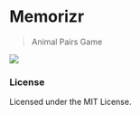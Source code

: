 # Memorizr

> Animal Pairs Game

<img src="https://media.giphy.com/media/l0Exmj7YaQD2RMVAk/source.gif" />

### License

Licensed under the MIT License.
